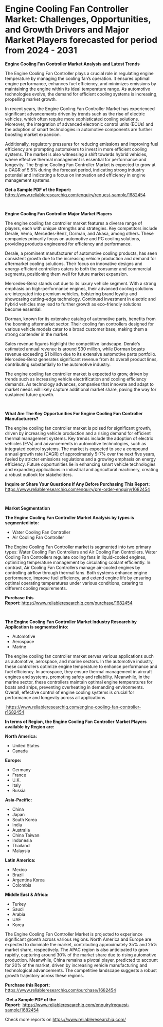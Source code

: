 <p><h1>Engine Cooling Fan Controller Market: Challenges, Opportunities, and Growth Drivers and Major Market Players forecasted for period from 2024 - 2031</h1></p><p><strong>Engine Cooling Fan Controller Market Analysis and Latest Trends</strong></p>
<p><p>The Engine Cooling Fan Controller plays a crucial role in regulating engine temperature by managing the cooling fan’s operation. It ensures optimal engine performance, enhances fuel efficiency, and minimizes emissions by maintaining the engine within its ideal temperature range. As automotive technologies evolve, the demand for efficient cooling systems is increasing, propelling market growth.</p><p>In recent years, the Engine Cooling Fan Controller Market has experienced significant advancements driven by trends such as the rise of electric vehicles, which often require more sophisticated cooling solutions. Moreover, the integration of advanced electronic control units (ECUs) and the adoption of smart technologies in automotive components are further boosting market expansion. </p><p>Additionally, regulatory pressures for reducing emissions and improving fuel efficiency are prompting automakers to invest in more efficient cooling systems. The market is also witnessing a shift towards hybrid vehicles, where effective thermal management is essential for performance and longevity. The Engine Cooling Fan Controller Market is expected to grow at a CAGR of 5.5% during the forecast period, indicating strong industry potential and indicating a focus on innovation and efficiency in engine management systems.</p></p>
<p><strong>Get a Sample PDF of the Report:&nbsp;</strong> <a href="https://www.reliableresearchiq.com/enquiry/request-sample/1682454?utm_campaign=1129&utm_medium=2&utm_source=Github&utm_content=ia&utm_term=30122024&utm_id=engine-cooling-fan-controller">https://www.reliableresearchiq.com/enquiry/request-sample/1682454</a></p>
<p>&nbsp;</p>
<p><strong>Engine Cooling Fan Controller Major Market Players</strong></p>
<p><p>The engine cooling fan controller market features a diverse range of players, each with unique strengths and strategies. Key competitors include Derale, Vemo, Mercedes-Benz, Dorman, and Akasa, among others. These companies primarily focus on automotive and PC cooling solutions, providing products engineered for efficiency and performance.</p><p>Derale, a prominent manufacturer of automotive cooling products, has seen consistent growth due to the increasing vehicle production and demand for aftermarket cooling solutions. Their focus on innovative designs and energy-efficient controllers caters to both the consumer and commercial segments, positioning them well for future market expansion.</p><p>Mercedes-Benz stands out due to its luxury vehicle segment. With a strong emphasis on high-performance engines, their advanced cooling solutions are integrated into premium vehicles, bolstering brand loyalty and showcasing cutting-edge technology. Continued investment in electric and hybrid vehicles may lead to further growth as eco-friendly solutions become essential.</p><p>Dorman, known for its extensive catalog of automotive parts, benefits from the booming aftermarket sector. Their cooling fan controllers designed for various vehicle models cater to a broad customer base, making them a strong contender in the market.</p><p>Sales revenue figures highlight the competitive landscape. Derale's estimated annual revenue is around $30 million, while Dorman boasts revenue exceeding $1 billion due to its extensive automotive parts portfolio. Mercedes-Benz generates significant revenue from its overall product lines, contributing substantially to the automotive industry.</p><p>The engine cooling fan controller market is expected to grow, driven by trends such as increasing vehicle electrification and cooling efficiency demands. As technology advances, companies that innovate and adapt to market needs will likely capture additional market share, paving the way for sustained future growth.</p></p>
<p>&nbsp;</p>
<p><strong>What Are The Key Opportunities For Engine Cooling Fan Controller Manufacturers?</strong></p>
<p><p>The engine cooling fan controller market is poised for significant growth, driven by increasing vehicle production and a rising demand for efficient thermal management systems. Key trends include the adoption of electric vehicles (EVs) and advancements in automotive technologies, such as integrated control systems. The market is expected to see a compound annual growth rate (CAGR) of approximately 5-7% over the next five years, fueled by stricter emissions regulations and a growing emphasis on energy efficiency. Future opportunities lie in enhancing smart vehicle technologies and expanding applications in industrial and agricultural machinery, creating a robust outlook for stakeholders.</p></p>
<p><strong>Inquire or Share Your Questions If Any Before Purchasing This Report:</strong> <a href="https://www.reliableresearchiq.com/enquiry/pre-order-enquiry/1682454?utm_campaign=1129&utm_medium=2&utm_source=Github&utm_content=ia&utm_term=30122024&utm_id=engine-cooling-fan-controller">https://www.reliableresearchiq.com/enquiry/pre-order-enquiry/1682454</a></p>
<p>&nbsp;</p>
<p><strong>Market Segmentation</strong></p>
<p><strong>The Engine Cooling Fan Controller Market Analysis by types is segmented into:</strong></p>
<p><ul><li>Water Cooling Fan Controller</li><li>Air Cooling Fan Controller</li></ul></p>
<p><p>The Engine Cooling Fan Controller market is segmented into two primary types: Water Cooling Fan Controllers and Air Cooling Fan Controllers. Water Cooling Fan Controllers regulate cooling fans in liquid-cooled engines, optimizing temperature management by circulating coolant efficiently. In contrast, Air Cooling Fan Controllers manage air-cooled engines by controlling airflow through thermal fans. Both systems enhance engine performance, improve fuel efficiency, and extend engine life by ensuring optimal operating temperatures under various conditions, catering to different cooling requirements.</p></p>
<p><strong>Purchase this Report:&nbsp;</strong><a href="https://www.reliableresearchiq.com/purchase/1682454?utm_campaign=1129&utm_medium=2&utm_source=Github&utm_content=ia&utm_term=30122024&utm_id=engine-cooling-fan-controller">https://www.reliableresearchiq.com/purchase/1682454</a></p>
<p>&nbsp;</p>
<p><strong>The Engine Cooling Fan Controller Market Industry Research by Application is segmented into:</strong></p>
<p><ul><li>Automotive</li><li>Aerospace</li><li>Marine</li></ul></p>
<p><p>The engine cooling fan controller market serves various applications such as automotive, aerospace, and marine sectors. In the automotive industry, these controllers optimize engine temperature to enhance performance and fuel efficiency. In aerospace, they ensure thermal management in aircraft engines and systems, promoting safety and reliability. Meanwhile, in the marine sector, these controllers maintain optimal engine temperatures for boats and ships, preventing overheating in demanding environments. Overall, effective control of engine cooling systems is crucial for performance and longevity across all applications.</p></p>
<p><a href="https://www.reliableresearchiq.com/engine-cooling-fan-controller-r1682454?utm_campaign=1129&utm_medium=2&utm_source=Github&utm_content=ia&utm_term=30122024&utm_id=engine-cooling-fan-controller">&nbsp;https://www.reliableresearchiq.com/engine-cooling-fan-controller-r1682454</a></p>
<p><strong>In terms of Region, the Engine Cooling Fan Controller Market Players available by Region are:</strong></p>
<p>
    <p> <strong> North America: </strong>
        <ul>
            <li>United States</li>
            <li>Canada</li>
        </ul>
        </p> 
    <p> <strong> Europe: </strong>
        <ul>
            <li>Germany</li>
            <li>France</li>
            <li>U.K.</li>
            <li>Italy</li>
            <li>Russia</li>
        </ul>
        </p> 
    <p> <strong> Asia-Pacific: </strong>
        <ul>
            <li>China</li>
            <li>Japan</li>
            <li>South Korea</li>
            <li>India</li>
            <li>Australia</li>
            <li>China Taiwan</li>
            <li>Indonesia</li>
            <li>Thailand</li>
            <li>Malaysia</li>
        </ul>
        </p> 
    <p> <strong> Latin America: </strong>
        <ul>
            <li>Mexico</li>
            <li>Brazil</li>
            <li>Argentina Korea</li>
            <li>Colombia</li>
        </ul>
        </p> 
    <p> <strong> Middle East & Africa: </strong>
        <ul>
            <li>Turkey</li>
            <li>Saudi</li>
            <li>Arabia</li>
            <li>UAE</li>
            <li>Korea</li>
        </ul>
    </p>
    </p>
<p><p>The Engine Cooling Fan Controller Market is projected to experience significant growth across various regions. North America and Europe are expected to dominate the market, contributing approximately 35% and 25% market share, respectively. The APAC region is also anticipated to grow rapidly, capturing around 30% of the market share due to rising automotive production. Meanwhile, China remains a pivotal player, predicted to account for 20% of the market, driven by increasing vehicle manufacturing and technological advancements. The competitive landscape suggests a robust growth trajectory across these regions.</p></p>
<p><strong>Purchase this Report: </strong><a href="https://www.reliableresearchiq.com/purchase/1682454?utm_campaign=1129&utm_medium=2&utm_source=Github&utm_content=ia&utm_term=30122024&utm_id=engine-cooling-fan-controller">https://www.reliableresearchiq.com/purchase/1682454</a></p>
<p>&nbsp;<strong>Get a Sample PDF of the Report:&nbsp;&nbsp;</strong><a href="https://www.reliableresearchiq.com/enquiry/request-sample/1682454?utm_campaign=1129&utm_medium=2&utm_source=Github&utm_content=ia&utm_term=30122024&utm_id=engine-cooling-fan-controller">https://www.reliableresearchiq.com/enquiry/request-sample/1682454</a></p>
<p><strong></strong></p>
<p>Check more reports on <a href="https://www.reliableresearchiq.com/?utm_campaign=1129&utm_medium=2&utm_source=Github&utm_content=ia&utm_term=30122024&utm_id=engine-cooling-fan-controller">https://www.reliableresearchiq.com/</a></p>